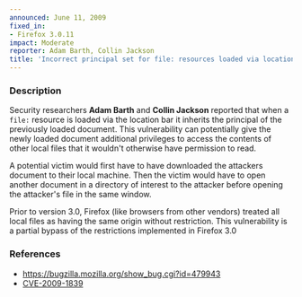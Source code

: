 ```yaml
---
announced: June 11, 2009
fixed_in:
- Firefox 3.0.11
impact: Moderate
reporter: Adam Barth, Collin Jackson
title: 'Incorrect principal set for file: resources loaded via location bar'
---
```


<h3>Description</h3>

<p>Security researchers <strong>Adam Barth</strong> and <strong>Collin
Jackson</strong> reported that when a <code>file:</code> resource is
loaded via the location bar it inherits the principal of the
previously loaded document.  This vulnerability can potentially give
the newly loaded document additional privileges to access the contents
of other local files that it wouldn't otherwise have permission to read.
</p>

<p>A potential victim would first have to have downloaded the attackers
document to their local machine. Then the victim would have to open another
document in a directory of interest to the attacker before opening the
attacker's file in the same window.
</p>

<p class="note">Prior to version 3.0, Firefox (like browsers from other
vendors) treated all local files as having the same origin without
restriction. This vulnerability is a partial bypass of the restrictions
implemented in Firefox 3.0</p>

<h3>References</h3>

<ul>
  <li><a href="https://bugzilla.mozilla.org/show_bug.cgi?id=479943">https://bugzilla.mozilla.org/show_bug.cgi?id=479943</a></li>
  <li><a class="ex-ref" href="http://cve.mitre.org/cgi-bin/cvename.cgi?name=CVE-2009-1839">CVE-2009-1839</a></li>
</ul>



